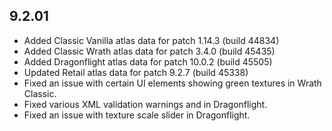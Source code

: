 ## 9.2.01

- Added Classic Vanilla atlas data for patch 1.14.3 (build 44834)
- Added Classic Wrath atlas data for patch 3.4.0 (build 45435)
- Added Dragonflight atlas data for patch 10.0.2 (build 45505)
- Updated Retail atlas data for patch 9.2.7 (build 45338)
- Fixed an issue with certain UI elements showing green textures in Wrath Classic.
- Fixed various XML validation warnings and in Dragonflight.
- Fixed an issue with texture scale slider in Dragonflight.
